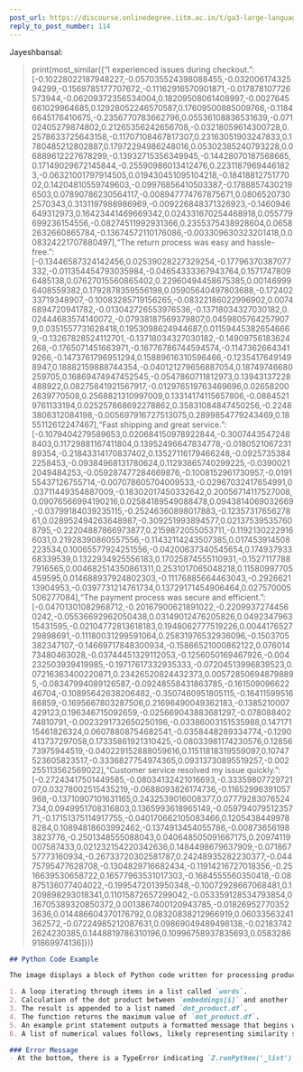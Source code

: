 ```yaml
---
post_url: https://discourse.onlinedegree.iitm.ac.in/t/ga3-large-language-models-discussion-thread-tds-jan-2025/163247/115
reply_to_post_number: 114
---
```

 Jayeshbansal:

> print(most\_similar({“I experienced issues during checkout.”:[-0.10228022187948227,-0.057035524398088455,-0.03200617432594299,-0.1569785177707672,-0.11162916570901871,-0.017878107726573944,-0.06209372356534004,0.18209508061408997,-0.0027645661029964685,0.12928052246570587,0.17609500885009766,-0.11846645176410675,-0.2356770783662796,0.05536108836531639,-0.07102405279874802,0.21265356242656708,-0.03218059614300728,0.2578633725643158,-0.11707108467817307,0.23163051903247833,0.1780485212802887,0.17972294986248016,0.05302385240793228,0.06889612227678299,-0.13932715356349945,-0.14428070187568665,0.17149029672145844,-0.25590986013412476,0.22311879694461823,-0.06321001797914505,0.019430451095104218,-0.1841881275177002,0.14204810559749603,-0.09976856410503387,-0.17888574302196503,0.07890786230564117,-0.008947774767875671,0.08065207302570343,0.3131197988986969,-0.009226848371326923,-0.1460946649312973,0.16423441469669342,0.024331670254468918,0.055779699236154556,-0.08274511992931366,0.2355375438928604,0.06582632660865784,-0.13674572110176086,-0.003309630323201418,0.008324221707880497],“The return process was easy and hassle-free.”:[-0.13446587324142456,0.02539028227329254,-0.17796370387077332,-0.011354454793035984,-0.04654333367943764,0.15717478096485138,0.07627015560865402,0.22960494458675385,0.001469996408559382,0.1792878359556198,0.05905640497803688,-0.17240233719348907,-0.10083285719156265,-0.08322186022996902,0.00746894720941782,-0.013042726553976536,-0.13718034327030182,0.02444683574140072,-0.07938187569379807,0.04598057642579079,0.0351557731628418,0.1953098624944687,0.011594453826546669,-0.13267828524112701,-0.13718034327030182,-0.14909756183624268,-0.1765071451663971,-0.16776786744594574,-0.11473626643419266,-0.1473761796951294,0.15889616310596466,-0.12354176491498947,0.18882159888744354,-0.040121279656887054,0.18749746680259705,0.16869474947452545,-0.0547860711812973,0.13943137228488922,0.08275841921567917,-0.012976519763469696,0.026582002639770508,0.2568821310997009,0.13314174115657806,-0.08845219761133194,0.025257868692278862,0.35831084847450256,-0.22483806312084198,-0.005697916727513075,0.2899854779243469,0.1855112612247467],“Fast shipping and great service.”:[-0.1079404279589653,0.020684150978922844,-0.30074435472488403,0.11729881167411804,0.13952496647834778,-0.018052106723189354,-0.21843314170837402,0.13527116179466248,-0.09257353842258453,-0.09384968131780624,0.11293865740299225,-0.03900212049484253,-0.059287477284669876,-0.1008152961730957,-0.019155437126755714,-0.007078605704009533,-0.02967032417654991,0.03711449354887009,-0.18302017450332642,0.20056714117527008,0.09076566994190216,0.02584189549088478,0.0943814069032669,-0.03799184039235115,-0.25246360898017883,-0.1235731765627861,0.028952494263648987,-0.309251993894577,0.021375395357608795,-0.22204887866973877,0.2159872055053711,-0.11921302229166031,0.21928390860557556,-0.11432114243507385,0.017453914508223534,0.10065577924251556,-0.04200637340545654,0.17493793368339539,0.1322934925556183,0.17025874555110931,-0.15271177887916565,0.004682514350861311,0.2531017065048218,0.11580997705459595,0.014688937924802303,-0.11176885664463043,-0.292662113904953,-0.0397731214761734,0.13729171454906464,0.027570005506277084],“The payment process was secure and efficient.”:[-0.04701301082968712,-0.20167900621891022,-0.22099372744560242,-0.05536692962050438,0.03149012476205826,0.049234796315431595,-0.02104772813618183,0.1948062777519226,0.004417652729898691,-0.11180031299591064,0.25831976532936096,-0.1503705382347107,-0.14669717848300934,-0.15866521000862122,0.07601473480463028,-0.03744451329112053,-0.1256050169467926,-0.004232503939419985,-0.19717617332935333,-0.07204513996839523,0.07216363400220871,0.23426520824432373,0.005728506948798895,-0.08347994089126587,-0.09248558431863785,-0.16150909662246704,-0.10895642638206482,-0.3507460951805115,-0.1641159951686859,-0.1695667803287506,0.21696490049362183,-0.1385210007429123,0.196346715092659,-0.025669043883681297,-0.07808840274810791,-0.0023291732650250196,-0.03386003151535988,0.14717115461826324,0.06078808754682541,-0.0358448289334774,-0.1290413737297058,0.17335861921310425,-0.08033981174230576,0.1285673975944519,-0.040229152888059616,0.11511818319559097,0.10747523605823517,-0.3336827754974365,0.09313730895519257,-0.002255113562569022],“Customer service resolved my issue quickly.”:[-0.27243417501449585,-0.08034132421016693,-0.3335980772972107,0.03278002515435219,-0.0688093826174736,-0.11652996391057968,-0.13710907101631165,0.2432539016008377,0.07779283076524734,0.0949951708316803,0.1365993618965149,-0.05979407951235771,-0.17151375114917755,-0.040170662105083466,0.12054384499788284,0.10894818603992462,-0.1374913454055786,-0.008736561983823776,-0.2501348555088043,0.040648505091667175,0.20974119007587433,0.021232154220342636,0.1484498679637909,-0.07186757773160934,-0.26733720302581787,0.24248935282230377,-0.04475795477628708,-0.1304829716682434,-0.11914216727018356,-0.2516639530658722,0.16577963531017303,-0.1684555560350418,-0.08875136077404022,-0.1995472013950348,-0.10072928667068481,0.1209898293018341,0.11015872657299042,-0.053359128534793854,0.16705389320850372,0.0013867400120943785,-0.018269527703523636,0.014486604370176792,0.08320838212966919,0.06033563241362572,-0.07224985212087631,0.09869049489498138,-0.021837422624230385,0.1448819786310196,0.10996758937835693,0.058328691869974136]}))

```markdown
## Python Code Example

The image displays a block of Python code written for processing product embeddings. Key features include:

1. A loop iterating through items in a list called `words`.
2. Calculation of the dot product between `embeddings[i]` and another `embeddings[i]` for each word.
3. The result is appended to a list named `dot_product.df`.
4. The function returns the maximum value of `dot_product.df`.
5. An example print statement outputs a formatted message that begins with, "experienced issues during checkout."
6. A list of numerical values follows, likely representing similarity scores or embeddings.

### Error Message
- At the bottom, there is a TypeError indicating `Z.runPython('_list')` is not a function.
```